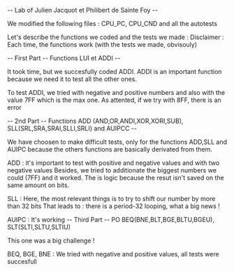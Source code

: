 -- Lab of Julien Jacquot et Philibert de Sainte Foy --


We modified the following files : CPU_PC, CPU_CND and all the autotests


Let's describe the functions we coded and the tests we made :
Disclaimer : Each time, the functions work (with the tests we made, obvisouly)

-- First Part -- Functions LUI et ADDI --

It took time, but we succesfully coded ADDI.
ADDI is an important function because we need it to test all the other ones.

To test ADDI, we tried with negative and positive numbers and also with the value 7FF
which is the max one. As attented, if we try with 8FF, there is an error

-- 2nd Part -- Functions ADD (AND,OR,ANDI,XOR,XORI,SUB), SLL(SRL,SRA,SRAI,SLLI,SRLI) and AUIPCC --

We have choosen to make difficult tests, only for the functions ADD,SLL and AUIPC
because the others functions are basically derivated from them.

ADD : it's important to test with positive and negative values and with two negative values
Besides, we tried to additionate the biggest numbers we could (7FF) and it worked. The is logic
because the resut isn't saved on the same amount on bits.

SLL : Here, the most relevant things is to try to shift our number by more than 32 bits
That leads to : there is a period-32 looping, what a big news !

AUIPC :
It's working
-- Third Part -- PO BEQ(BNE,BLT,BGE,BLTU,BGEU), SLT(SLTI,SLTU,SLTIU)

This one was a big challenge !

BEQ, BGE, BNE : We tried with negative and positive values, all tests were succesfull
